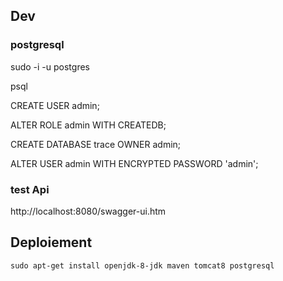 ## Dev

### postgresql

sudo -i -u postgres 

psql

CREATE USER admin;

ALTER ROLE admin WITH CREATEDB;

CREATE DATABASE trace OWNER admin;

ALTER USER admin WITH ENCRYPTED PASSWORD 'admin';

### test Api

http://localhost:8080/swagger-ui.htm




## Deploiement

`sudo apt-get install openjdk-8-jdk maven tomcat8 postgresql`
